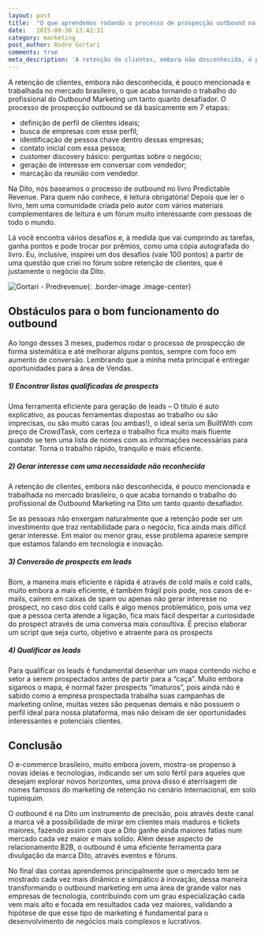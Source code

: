 ```yaml
---
layout: post
title:  "O que aprendemos rodando o processo de prospecção outbound na Dito?"
date:   2015-09-30 13:42:31
category: marketing
post_author: André Gortari
comments: true
meta_description: 'A retenção de clientes, embora não desconhecida, é pouco mencionada e trabalhada no mercado brasileiro, o que acaba tornando o trabalho do profissional do Outbound Marketing um tanto quanto desafiador, primeiro devido a falta de demanda e segundo devido ao desconhecimento do valor do produto (plataformas e ferramentas voltadas para o marketing de retenção) o que dificulta na precificação. O processo de prospecção outbound se dá basicamente em 7 etapas:'
---
```


A retenção de clientes, embora não desconhecida, é pouco mencionada e trabalhada no mercado brasileiro, o que acaba tornando o trabalho do profissional do Outbound Marketing um tanto quanto desafiador. O processo de prospecção outbound se dá basicamente em 7 etapas:

* definição de perfil de clientes ideais;
* busca de empresas com esse perfil;
* identificação de pessoa chave dentro dessas empresas;
* contato inicial com essa pessoa;
* customer discovery básico: perguntas sobre o negócio;
* geração de interesse em conversar com vendedor;
* marcação da reunião com vendedor.

Na Dito, nós baseamos o  processo de outbound no livro Predictable Revenue. Para quem não conhece, é leitura obrigatória! Depois que ler o livro, tem uma comunidade criada pelo autor com vários materiais complementares de leitura e um fórum muito interessante com pessoas de todo o mundo.

Lá você encontra vários desafios e, à medida que vai cumprindo as tarefas, ganha pontos e pode trocar por prêmios, como uma cópia autografada do livro. Eu, inclusive, inspirei um dos desafios (vale 100 pontos) a partir de uma questão que criei no fórum sobre retenção de clientes, que é justamente o negócio da Dito.

![Gortari - Predrevenue](http://dito.com.br/wp-content/uploads/2015/09/Imagem1.jpg){: .border-image .image-center}

## Obstáculos para o bom funcionamento do outbound

Ao longo desses 3 meses, pudemos rodar o processo de prospecção de forma sistemática e até melhorar alguns pontos, sempre com foco em aumento de conversão. Lembrando que a minha meta principal é entregar oportunidades para a área de Vendas.

##### 1) Encontrar listas qualificadas de prospects

Uma ferramenta eficiente para geração de leads – O titulo é auto explicativo, as poucas ferramentas dispostas ao trabalho ou são imprecisas, ou são muito caras (ou ambas!), o ideal seria um BuiltWith com preço de CrowdTask, com certeza o trabalho fica muito mais fluente quando se tem uma lista de nomes com as informações necessárias para contatar. Torna o trabalho rápido, tranquilo e mais eficiente.

##### 2) Gerar interesse com uma necessidade não reconhecida

A retenção de clientes, embora não desconhecida, é pouco mencionada e trabalhada no mercado brasileiro, o que acaba tornando o trabalho do profissional de Outbound Marketing na Dito um tanto quanto desafiador.

Se as pessoas não enxergam naturalmente que a retenção pode ser um investimento que traz rentabilidade para o negócio, fica ainda mais difícil gerar interesse. Em maior ou menor grau, esse problema aparece sempre que estamos falando em tecnologia e inovação.

##### 3) Conversão de prospects em leads

Bom, a maneira mais eficiente e  rápida é através de cold mails e cold calls, muito embora a mais eficiente, é também frágil pois pode, nos casos de e-mails, caírem em caixas de spam ou apenas não gerar interesse no prospect, no caso dos cold calls é algo menos problemático, pois uma vez que a pessoa certa atende a ligação, fica mais fácil despertar a curiosidade do prospect através de uma conversa mais consultiva. É preciso elaborar um script que seja curto, objetivo e atraente para os prospects

##### 4) Qualificar os leads

Para qualificar os leads é fundamental desenhar um mapa contendo nicho e setor a serem prospectados antes de partir para a “caça”. Muito embora sigamos o mapa, é normal fazer prospects “imaturos”, pois ainda não é sabido como a empresa prospectada trabalha suas campanhas de marketing online, muitas vezes são pequenas demais e não possuem o perfil ideal para nossa plataforma, mas não deixam de ser oportunidades interessantes e potenciais clientes.

## Conclusão

O e-commerce brasileiro, muito embora jovem, mostra-se propenso à novas ideias e tecnologias, indicando ser um solo fértil para aqueles que desejam explorar novos horizontes, uma prova disso é aterrisagem de nomes famosos do marketing de retenção no cenário internacional, em solo tupiniquim.

O outbound é na Dito um instrumento de precisão, pois através deste canal a marca vê a possibilidade de mirar em clientes mais maduros e tickets maiores, fazendo assim com que a Dito ganhe ainda maiores fatias num mercado cada vez maior e mais solido. Além desse aspecto de relacionamento B2B, o outbound é uma eficiente ferramenta para divulgação da marca Dito, através eventos e fóruns.

No final das contas aprendemos principalmente que o mercado tem se mostrado cada vez mais dinâmico e simpático à inovação, dessa maneira transformando o outbound marketing em uma área de grande valor nas empresas de tecnologia, contribuindo com um grau especialização cada vem mais alto e focada em resultados cada vez maiores, validando a hipótese de que esse tipo de marketing é fundamental para o desenvolvimento de negócios mais complexos e lucrativos.
